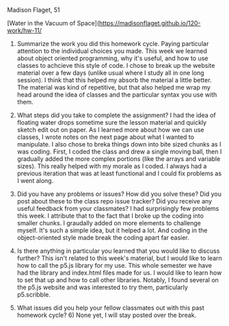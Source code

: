 Madison Flaget, 51

[Water in the Vacuum of Space](https://madisonflaget.github.io/120-work/hw-11/

1) Summarize the work you did this homework cycle. Paying particular attention to the individual choices you made.
    This week we learned about object oriented programming, why it's useful, and how to use classes to achcieve this style of code. I chose to break up the website material over a few days (unlike usual where I study all in one long session). I think that this helped my absorb the material a little better. The material was kind of repetitive, but that also helped me wrap my head around the idea of classes and the particular syntax you use with them.

2) What steps did you take to complete the assignment?
    I had the idea of floating water drops sometime sure the lesson material and quickly sketch edit out on paper. As I learned more about how we can use classes, I wrote notes on the next page about what I wanted to manipulate. I also chose to breka things down into bite sized chunks as I was coding. First, I coded the class and drew a single moving ball, then I gradually added the more complex portions (like the arrays and variable sizes). This really helped with my morale as I coded. I always had a previous iteration that was at least functional and I could fix problems as I went along.

3) Did you have any problems or issues? How did you solve these? Did you post about these to the class repo issue tracker? Did you receive any useful feedback from your classmates?
    I had surprisingly few problems this week. I attribute that to the fact that I broke up the coding into smaller chunks. I graudally added on more elements to challenge myself. It's such a simple idea, but it helped a lot. And coding in the object-oriented style made break the coding apart far easier.

4) Is there anything in particular you learned that you would like to discuss further?
    This isn't related to this week's material, but I would like to learn how to call the p5.js library for my use. This whole semester we have had the library and index.html files made for us. I would like to learn how to set that up and how to call other libraries. Notably, I found several on the p5.js website and was interested to try them, particularly p5.scribble.

5) What issues did you help your fellow classmates out with this past homework cycle?
    6) None yet, I will stay posted over the break.
